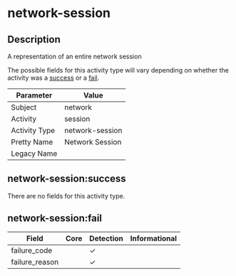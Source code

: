 network-session
===============

Description
-----------
A representation of an entire network session

The possible fields for this activity type will vary depending on whether the activity was a [success](#network-sessionsuccess) or a [fail](#network-sessionfail).

| Parameter     | Value           |
| ------------- | --------------- |
| Subject       | network         |
| Activity      | session         |
| Activity Type | network-session |
| Pretty Name   | Network Session |
| Legacy Name   |                 |

network-session:success
-----------------------

There are no fields for this activity type.


network-session:fail
--------------------

| Field          | Core | Detection | Informational |
| -------------- | ---- | --------- | ------------- |
| failure_code   |      | &#10003;  |               |
| failure_reason |      | &#10003;  |               |